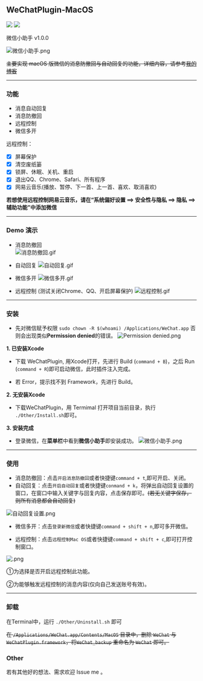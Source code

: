 
## WeChatPlugin-MacOS

![](https://img.shields.io/badge/platform-osx-lightgrey.svg) ![](https://img.shields.io/badge/support-wechat%202.2.8-green.svg)
   
微信小助手 v1.0.0   

![微信小助手.png](http://upload-images.jianshu.io/upload_images/965383-80c56cbc5c192604.png?imageMogr2/auto-orient/strip%7CimageView2/2/w/1240)   

~~主要实现 macOS 版微信的<a>消息防撤回与自动回复</a>的功能，详细内容，请参考[我的博客](http://www.jianshu.com/p/7f65287a2e7a)~~

---

### 功能
* 消息自动回复
* 消息防撤回
* 远程控制
* 微信多开

远程控制：

- [x] 屏幕保护
- [x] 清空废纸篓
- [x] 锁屏、休眠、关机、重启
- [x] 退出QQ、Chrome、Safari、所有程序
- [x] 网易云音乐(播放、暂停、下一首、上一首、喜欢、取消喜欢)

**若想使用远程控制网易云音乐，请在“系统偏好设置 ==> 安全性与隐私 ==> 隐私 ==> 辅助功能”中添加微信**

---

### Demo 演示

* 消息防撤回   
![消息防撤回.gif](http://upload-images.jianshu.io/upload_images/965383-30cbea645661e627.gif?imageMogr2/auto-orient/strip)

* 自动回复
![自动回复.gif](http://upload-images.jianshu.io/upload_images/965383-b61b6d983c90e0c5.gif?imageMogr2/auto-orient/strip)

* 微信多开
![微信多开.gif](http://upload-images.jianshu.io/upload_images/965383-51d8eae02d48fda9.gif?imageMogr2/auto-orient/strip)



* 远程控制 (测试关闭Chrome、QQ、开启屏幕保护)
![远程控制.gif](http://upload-images.jianshu.io/upload_images/965383-0cf50d9b22b02f2f.gif?imageMogr2/auto-orient/strip)

---
### 安装

* 先对微信赋予权限 `sudo chown -R $(whoami) /Applications/WeChat.app` 否则会出现类似**Permission denied**的错误。
![Permission denied.png](http://upload-images.jianshu.io/upload_images/965383-11e4480553ba086e.png?imageMogr2/auto-orient/strip%7CimageView2/2/w/1240)

**1. 已安装Xcode**


* 下载 WeChatPlugin, 用Xcode打开，先进行 Build (`command + B`)，之后 Run (`command + R`)即可启动微信，此时插件注入完成。
 
* 若 Error，提示找不到 Framework，先进行 Build。

**2. 无安装Xcode**

* 下载WeChatPlugin，用 Termimal 打开项目当前目录，执行 `./Other/Install.sh`即可。

**3. 安装完成**

* 登录微信，在**菜单栏**中看到**微信小助手**即安装成功。 
![微信小助手.png](http://upload-images.jianshu.io/upload_images/965383-80c56cbc5c192604.png?imageMogr2/auto-orient/strip%7CimageView2/2/w/1240)


--- 

### 使用

* 消息防撤回：点击`开启消息防撤回`或者快捷键`command + t`,即可开启、关闭。
* 自动回复：点击`开启自动回复`或者快捷键`conmand + k`，将弹出自动回复设置的窗口，在窗口中输入关键字与回复内容，点击保存即可。~~(若无关键字保存，则所有消息都会自动回复)~~

![自动回复设置.png](http://upload-images.jianshu.io/upload_images/965383-060903126e9da7a3.png?imageMogr2/auto-orient/strip%7CimageView2/2/w/1240)

* 微信多开：点击`登录新微信`或者快捷键`command + shift + n`,即可多开微信。

* 远程控制：点击`远程控制Mac OS`或者快捷键`command + shift + c`,即可打开控制窗口。

![.png](http://upload-images.jianshu.io/upload_images/965383-9c67894ee7092600.png?imageMogr2/auto-orient/strip%7CimageView2/2/w/1240)

①为选择是否开启远程控制此功能。   

②为能够触发远程控制的消息内容(仅向自己发送账号有效)。

---

### 卸载

在Terminal中，运行 `./Other/Uninstall.sh` 即可

~~在 `/Applications/WeChat.app/Contents/MacOS` 目录中，删除 `WeChat` 与 `WeChatPlugin.framework`，将`WeChat_backup` 重命名为 `WeChat` 即可。~~

### Other

若有其他好的想法、需求欢迎 Issue me 。


